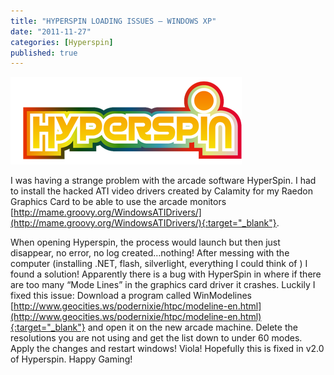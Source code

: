 ```yaml
---
title: "HYPERSPIN LOADING ISSUES – WINDOWS XP"
date: "2011-11-27"
categories: [Hyperspin]
published: true
---
```


![](../images/logo.png)

I was having a strange problem with the arcade software HyperSpin. I had to install the hacked ATI video drivers created by Calamity for my Raedon Graphics Card to be able to use the arcade monitors [http://mame.groovy.org/WindowsATIDrivers/](http://mame.groovy.org/WindowsATIDrivers/){:target="_blank"}.

When opening Hyperspin, the process would launch but then just disappear, no error, no log created…nothing! After messing with the computer (installing .NET, flash, silverlight, everything I could think of ) I found a solution! Apparently there is a bug with HyperSpin in where if there are too many “Mode Lines” in the graphics card driver it crashes. Luckily I fixed this issue: Download a program called WinModelines [http://www.geocities.ws/podernixie/htpc/modeline-en.html](http://www.geocities.ws/podernixie/htpc/modeline-en.html){:target="_blank"} and open it on the new arcade machine. Delete the resolutions you are not using and get the list down to under 60 modes. Apply the changes and restart windows! Viola! Hopefully this is fixed in v2.0 of Hyperspin. Happy Gaming!
